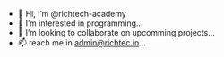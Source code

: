 - 👋 Hi, I’m @richtech-academy
- 👀 I’m interested in programming...
- 💞️ I’m looking to collaborate on upcomming projects...
- 📫 reach me in admin@richtec.in...

<!---
richtech-academy/richtech-academy is a ✨ special ✨ repository because its `README.md` (this file) appears on your GitHub profile.
You can click the Preview link to take a look at your changes.
--->
